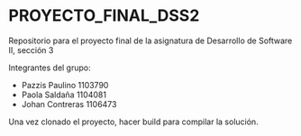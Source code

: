 # PROYECTO_FINAL_DSS2
Repositorio para el proyecto final de la asignatura de Desarrollo de Software II, sección 3

Integrantes del grupo:
- Pazzis Paulino 1103790
- Paola Saldaña 1104081
- Johan Contreras 1106473

Una vez clonado el proyecto, hacer build para compilar la solución.
